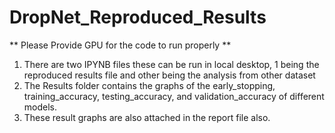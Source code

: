 # DropNet_Reproduced_Results

** Please Provide GPU for the code to run properly **

1. There are two IPYNB files these can be run in local desktop, 1 being the reproduced results file and other being the analysis from other dataset
2. The Results folder contains the graphs of the early_stopping, training_accuracy, testing_accuracy, and validation_accuracy of different models.
3. These result graphs are also attached in the report file also.
